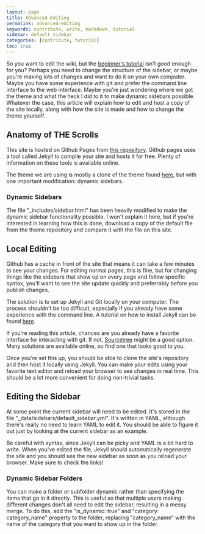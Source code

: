 ```yaml
---
layout: page
title: Advanced Editing
permalink: advanced-editing
keywords: contribute, write, markdown, tutorial
sidebar: default_sidebar
categories: [contribute, tutorial]
toc: true
---
```


So you want to edit the wiki, but the [beginner's tutorial](/how-to-contribute) isn't good enough for you? Perhaps you need to change the structure of the sidebar, or maybe you're making lots of changes and want to do it on your own computer. Maybe you have some experience with git and prefer the command line interface to the web interface. Maybe you're just wondering where we got the theme and what the heck I did to it to make dynamic sidebars possible. Whatever the case, this article will explain how to edit and host a copy of the site locally, along with how the site is made and how to change the theme yourself. 

## Anatomy of THE Scrolls
This site is hosted on Github Pages from [this repository](https://github.com/thebestrobotics/thebestrobotics.github.io). Github pages uses a tool called Jekyll to compile your site and hosts it for free. Plenty of information on these tools is available online. 

The theme we are using is mostly a clone of the theme found [here](https://github.com/tomjoht/documentation-theme-jekyll), but with one important modification: dynamic sidebars. 

### Dynamic Sidebars
The file "_includes/sidebar.html" has been heavily modified to make the dynamic sidebar functionality possible. I won't explain it here, but if you're interested in learning how this is done, download a copy of the default file from the theme repository and compare it with the file on this site. 

## Local Editing
Github has a cache in front of the site that means it can take a few minutes to see your changes. For editing normal pages, this is fine, but for changing things like the sidebars that show up on every page and follow specific syntax, you'll want to see the site update quickly and preferrably before you publish changes. 

The solution is to set up Jekyll and Git locally on your computer. The process shouldn't be too difficult, especially if you already have some experience with the command line. A tutorial on how to install Jekyll can be found [here](https://jekyllrb.com/docs/installation/). 

If you're reading this article, chances are you already have a favorite interface for interacting with git. If not, [Sourcetree](https://www.sourcetreeapp.com/) might be a good option. Many solutions are available online, so find one that looks good to you. 

Once you're set this up, you should be able to clone the site's repository and then host it locally using Jekyll. You can make your edits using your favorite text editor and reload your browser to see changes in real time. This should be a lot more convenient for doing non-trivial tasks. 

## Editing the Sidebar
At some point the current sidebar will need to be edited. It's stored in the file "_data/sidebars/default_sidebar.yml". It's written in YAML, although there's really no need to learn YAML to edit it. You should be able to figure it out just by looking at the current sidebar as an example. 

Be careful with syntax, since Jekyll can be picky and YAML is a bit hard to write. When you've edited the file, Jekyll should automatically regenerate the site and you should see the new sidebar as soon as you reload your browser. Make sure to check the links!

### Dynamic Sidebar Folders
You can make a folder or subfolder dynamic rather than specifying the items that go in it directly. This is useful so that multiple users making different changes don't all need to edit the sidebar, resulting in a messy merge. To do this, add the "is_dynamic: true" and "category: category_name" property to the folder, replacing "category_name" with the name of the category that you want to show up in the folder. 